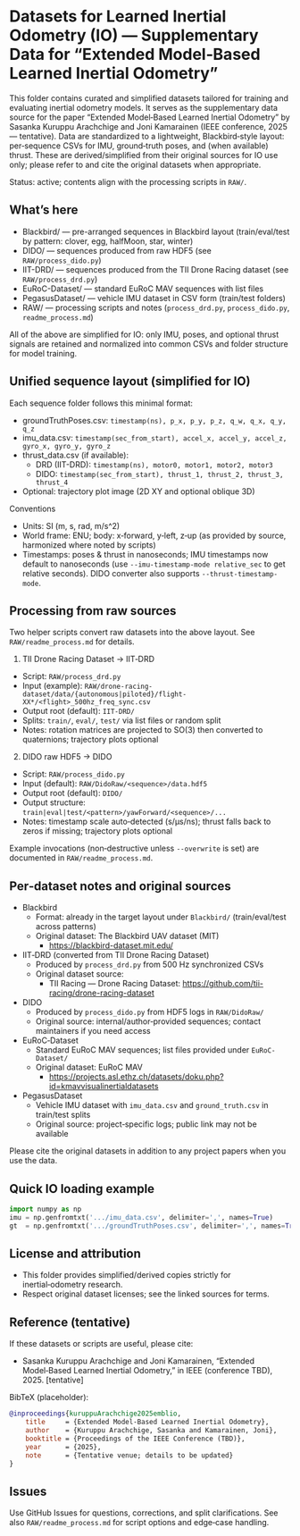 # Datasets for Learned Inertial Odometry (IO) — Supplementary Data for “Extended Model‑Based Learned Inertial Odometry”

This folder contains curated and simplified datasets tailored for training and evaluating inertial odometry models. It serves as the supplementary data source for the paper “Extended Model‑Based Learned Inertial Odometry” by Sasanka Kuruppu Arachchige and Joni Kamarainen (IEEE conference, 2025 — tentative). Data are standardized to a lightweight, Blackbird‑style layout: per‑sequence CSVs for IMU, ground‑truth poses, and (when available) thrust. These are derived/simplified from their original sources for IO use only; please refer to and cite the original datasets when appropriate.

Status: active; contents align with the processing scripts in `RAW/`.

## What’s here
- Blackbird/ — pre-arranged sequences in Blackbird layout (train/eval/test by pattern: clover, egg, halfMoon, star, winter)
- DIDO/ — sequences produced from raw HDF5 (see `RAW/process_dido.py`)
- IIT-DRD/ — sequences produced from the TII Drone Racing dataset (see `RAW/process_drd.py`)
- EuRoC-Dataset/ — standard EuRoC MAV sequences with list files
- PegasusDataset/ — vehicle IMU dataset in CSV form (train/test folders)
- RAW/ — processing scripts and notes (`process_drd.py`, `process_dido.py`, `readme_process.md`)

All of the above are simplified for IO: only IMU, poses, and optional thrust signals are retained and normalized into common CSVs and folder structure for model training.

## Unified sequence layout (simplified for IO)
Each sequence folder follows this minimal format:
- groundTruthPoses.csv: `timestamp(ns), p_x, p_y, p_z, q_w, q_x, q_y, q_z`
- imu_data.csv: `timestamp(sec_from_start), accel_x, accel_y, accel_z, gyro_x, gyro_y, gyro_z`
- thrust_data.csv (if available):
    - DRD (IIT-DRD): `timestamp(ns), motor0, motor1, motor2, motor3`
    - DIDO: `timestamp(sec_from_start), thrust_1, thrust_2, thrust_3, thrust_4`
- Optional: trajectory plot image (2D XY and optional oblique 3D)

Conventions
- Units: SI (m, s, rad, m/s^2)
- World frame: ENU; body: x‑forward, y‑left, z‑up (as provided by source, harmonized where noted by scripts)
- Timestamps: poses & thrust in nanoseconds; IMU timestamps now default to nanoseconds (use `--imu-timestamp-mode relative_sec` to get relative seconds). DIDO converter also supports `--thrust-timestamp-mode`.

## Processing from raw sources
Two helper scripts convert raw datasets into the above layout. See `RAW/readme_process.md` for details.

1) TII Drone Racing Dataset → IIT‑DRD
- Script: `RAW/process_drd.py`
- Input (example): `RAW/drone-racing-dataset/data/{autonomous|piloted}/flight-XX*/<flight>_500hz_freq_sync.csv`
- Output root (default): `IIT-DRD/`
- Splits: `train/`, `eval/`, `test/` via list files or random split
- Notes: rotation matrices are projected to SO(3) then converted to quaternions; trajectory plots optional

2) DIDO raw HDF5 → DIDO
- Script: `RAW/process_dido.py`
- Input (default): `RAW/DidoRaw/<sequence>/data.hdf5`
- Output root (default): `DIDO/`
- Output structure: `train|eval|test/<pattern>/yawForward/<sequence>/...`
- Notes: timestamp scale auto‑detected (s/μs/ns); thrust falls back to zeros if missing; trajectory plots optional

Example invocations (non‑destructive unless `--overwrite` is set) are documented in `RAW/readme_process.md`.

## Per‑dataset notes and original sources
- Blackbird
    - Format: already in the target layout under `Blackbird/` (train/eval/test across patterns)
    - Original dataset: The Blackbird UAV dataset (MIT)
        - https://blackbird-dataset.mit.edu/
- IIT‑DRD (converted from TII Drone Racing Dataset)
    - Produced by `process_drd.py` from 500 Hz synchronized CSVs
    - Original dataset source:
        - TII Racing — Drone Racing Dataset: https://github.com/tii-racing/drone-racing-dataset
- DIDO
    - Produced by `process_dido.py` from HDF5 logs in `RAW/DidoRaw/`
    - Original source: internal/author‑provided sequences; contact maintainers if you need access
- EuRoC‑Dataset
    - Standard EuRoC MAV sequences; list files provided under `EuRoC-Dataset/`
    - Original dataset: EuRoC MAV
        - https://projects.asl.ethz.ch/datasets/doku.php?id=kmavvisualinertialdatasets
- PegasusDataset
    - Vehicle IMU dataset with `imu_data.csv` and `ground_truth.csv` in train/test splits
    - Original source: project‑specific logs; public link may not be available

Please cite the original datasets in addition to any project papers when you use the data.

## Quick IO loading example
```python
import numpy as np
imu = np.genfromtxt('.../imu_data.csv', delimiter=',', names=True)
gt  = np.genfromtxt('.../groundTruthPoses.csv', delimiter=',', names=True)
```

## License and attribution
- This folder provides simplified/derived copies strictly for inertial‑odometry research.
- Respect original dataset licenses; see the linked sources for terms.

## Reference (tentative)
If these datasets or scripts are useful, please cite:

- Sasanka Kuruppu Arachchige and Joni Kamarainen, “Extended Model‑Based Learned Inertial Odometry,” in IEEE (conference TBD), 2025. [tentative]

BibTeX (placeholder):
```bibtex
@inproceedings{kuruppuArachchige2025emblio,
    title     = {Extended Model-Based Learned Inertial Odometry},
    author    = {Kuruppu Arachchige, Sasanka and Kamarainen, Joni},
    booktitle = {Proceedings of the IEEE Conference (TBD)},
    year      = {2025},
    note      = {Tentative venue; details to be updated}
}
```

## Issues
Use GitHub Issues for questions, corrections, and split clarifications. See also `RAW/readme_process.md` for script options and edge‑case handling.